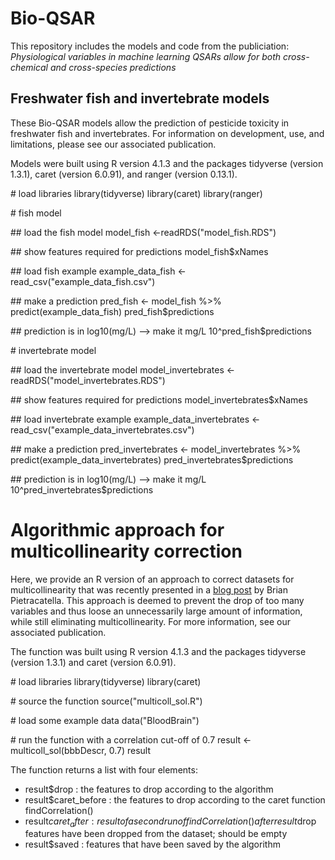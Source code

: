 # Bio-QSAR

This repository includes the models and code from the publiciation: *Physiological variables in machine learning QSARs allow for both cross-chemical and cross-species predictions*

## Freshwater fish and invertebrate models

These Bio-QSAR models allow the prediction of pesticide toxicity in freshwater fish and invertebrates. For information on development, use, and limitations, please see our associated publication.

Models were built using R version 4.1.3 and the packages tidyverse (version 1.3.1), caret (version 6.0.91), and ranger (version 0.13.1).

\# load libraries
library(tidyverse)
library(caret)
library(ranger)

\# fish model

\## load the fish model
model_fish <-readRDS("model_fish.RDS")

\## show features required for predictions
model_fish$xNames

\## load fish example
example_data_fish <- read_csv("example_data_fish.csv")

\## make a prediction
pred_fish <- model_fish %>% predict(example_data_fish)
pred_fish$predictions

\## prediction is in log10(mg/L) --> make it mg/L
10^pred_fish$predictions

\# invertebrate model

\## load the invertebrate model
model_invertebrates <-readRDS("model_invertebrates.RDS")

\## show features required for predictions
model_invertebrates$xNames

\## load invertebrate example
example_data_invertebrates <- read_csv("example_data_invertebrates.csv")

\## make a prediction
pred_invertebrates <- model_invertebrates %>% predict(example_data_invertebrates)
pred_invertebrates$predictions

\## prediction is in log10(mg/L) --> make it mg/L
10^pred_invertebrates$predictions

# Algorithmic approach for multicollinearity correction

Here, we provide an R version of an approach to correct datasets for multicollinearity that was recently presented in a [blog post](https://towardsdatascience.com/are-you-dropping-too-many-correlated-features-d1c96654abe6) by Brian Pietracatella. This approach is deemed to prevent the drop of too many variables and thus loose an unnecessarily large amount of information, while still eliminating multicollinearity. For more information, see our associated publication.

The function was built using R version 4.1.3 and the packages tidyverse (version 1.3.1) and caret (version 6.0.91).

\# load libraries
library(tidyverse)
library(caret)

\# source the function
source("multicoll_sol.R")

\# load some example data
data("BloodBrain")

\# run the function with a correlation cut-off of 0.7
result <- multicoll_sol(bbbDescr, 0.7)
result

The function returns a list with four elements:
* result$drop :  the features to drop according to the algorithm
* result$caret_before : the features to drop according to the caret function findCorrelation()
* result$caret_after : result of a second run of findCorrelation() after result$drop features have been dropped from the dataset; should be empty
* result$saved : features that have been saved by the algorithm

